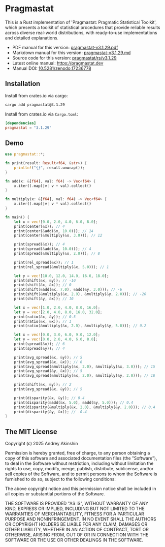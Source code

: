 # Pragmastat

This is a Rust implementation of 'Pragmastat: Pragmatic Statistical Toolkit', which presents a toolkit of statistical procedures that provide reliable results across diverse real-world distributions, with ready-to-use implementations and detailed explanations.

- PDF manual for this version: [pragmastat-v3.1.29.pdf](https://github.com/AndreyAkinshin/pragmastat/releases/download/v3.1.29/pragmastat-v3.1.29.pdf)
- Markdown manual for this version: [pragmastat-v3.1.29.md](https://github.com/AndreyAkinshin/pragmastat/releases/download/v3.1.29/pragmastat-v3.1.29.md)
- Source code for this version: [pragmastat/rs/v3.1.29](https://github.com/AndreyAkinshin/pragmastat/tree/v3.1.29/rs)
- Latest online manual: https://pragmastat.dev
- Manual DOI: [10.5281/zenodo.17236778](https://doi.org/10.5281/zenodo.17236778)

## Installation

Install from crates.io via cargo:

```bash
cargo add pragmastat@3.1.29
```

Install from crates.io via `Cargo.toml`:

```toml
[dependencies]
pragmastat = "3.1.29"
```

## Demo

```rust
use pragmastat::*;

fn print(result: Result<f64, &str>) {
    println!("{}", result.unwrap());
}

fn add(x: &[f64], val: f64) -> Vec<f64> {
    x.iter().map(|v| v + val).collect()
}

fn multiply(x: &[f64], val: f64) -> Vec<f64> {
    x.iter().map(|v| v * val).collect()
}

fn main() {
    let x = vec![0.0, 2.0, 4.0, 6.0, 8.0];
    print(center(&x)); // 4
    print(center(&add(&x, 10.0))); // 14
    print(center(&multiply(&x, 3.0))); // 12

    print(spread(&x)); // 4
    print(spread(&add(&x, 10.0))); // 4
    print(spread(&multiply(&x, 2.0))); // 8

    print(rel_spread(&x)); // 1
    print(rel_spread(&multiply(&x, 5.0))); // 1

    let y = vec![10.0, 12.0, 14.0, 16.0, 18.0];
    print(shift(&x, &y)); // -10
    print(shift(&x, &x)); // 0
    print(shift(&add(&x, 7.0), &add(&y, 3.0))); // -6
    print(shift(&multiply(&x, 2.0), &multiply(&y, 2.0))); // -20
    print(shift(&y, &x)); // 10

    let x = vec![1.0, 2.0, 4.0, 8.0, 16.0];
    let y = vec![2.0, 4.0, 8.0, 16.0, 32.0];
    print(ratio(&x, &y)); // 0.5
    print(ratio(&x, &x)); // 1
    print(ratio(&multiply(&x, 2.0), &multiply(&y, 5.0))); // 0.2

    let x = vec![0.0, 3.0, 6.0, 9.0, 12.0];
    let y = vec![0.0, 2.0, 4.0, 6.0, 8.0];
    print(spread(&x)); // 6
    print(spread(&y)); // 4

    print(avg_spread(&x, &y)); // 5
    print(avg_spread(&x, &x)); // 6
    print(avg_spread(&multiply(&x, 2.0), &multiply(&x, 3.0))); // 15
    print(avg_spread(&y, &x)); // 5
    print(avg_spread(&multiply(&x, 2.0), &multiply(&y, 2.0))); // 10

    print(shift(&x, &y)); // 2
    print(avg_spread(&x, &y)); // 5

    print(disparity(&x, &y)); // 0.4
    print(disparity(&add(&x, 5.0), &add(&y, 5.0))); // 0.4
    print(disparity(&multiply(&x, 2.0), &multiply(&y, 2.0))); // 0.4
    print(disparity(&y, &x)); // -0.4
}
```

## The MIT License

Copyright (c) 2025 Andrey Akinshin

Permission is hereby granted, free of charge, to any person obtaining
a copy of this software and associated documentation files (the
"Software"), to deal in the Software without restriction, including
without limitation the rights to use, copy, modify, merge, publish,
distribute, sublicense, and/or sell copies of the Software, and to
permit persons to whom the Software is furnished to do so, subject to
the following conditions:

The above copyright notice and this permission notice shall be
included in all copies or substantial portions of the Software.

THE SOFTWARE IS PROVIDED "AS IS", WITHOUT WARRANTY OF ANY KIND,
EXPRESS OR IMPLIED, INCLUDING BUT NOT LIMITED TO THE WARRANTIES OF
MERCHANTABILITY, FITNESS FOR A PARTICULAR PURPOSE AND
NONINFRINGEMENT. IN NO EVENT SHALL THE AUTHORS OR COPYRIGHT HOLDERS BE
LIABLE FOR ANY CLAIM, DAMAGES OR OTHER LIABILITY, WHETHER IN AN ACTION
OF CONTRACT, TORT OR OTHERWISE, ARISING FROM, OUT OF OR IN CONNECTION
WITH THE SOFTWARE OR THE USE OR OTHER DEALINGS IN THE SOFTWARE.
